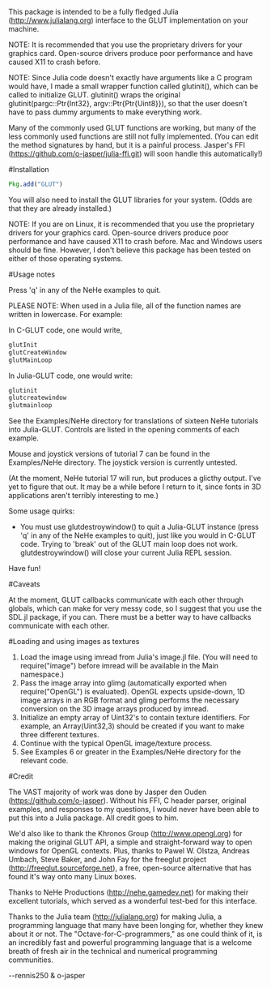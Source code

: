 This package is intended to be a fully fledged Julia (http://www.julialang.org)
interface to the GLUT implementation on your machine.

NOTE: It is recommended that you use the proprietary drivers for your graphics
card.  Open-source drivers produce poor performance and have caused X11 to
crash before.

NOTE: Since Julia code doesn't exactly have arguments like a C program would
have, I made a small wrapper function called glutinit(), which can be called to
initialize GLUT.  glutinit() wraps the original glutinit(pargc::Ptr{Int32},
argv::Ptr{Ptr{Uint8}}), so that the user doesn't have to pass dummy arguments
to make everything work.

Many of the commonly used GLUT functions are working, but many of the less
commonly used functions are still not fully implemented. (You can edit the
method signatures by hand, but it is a painful process.  Jasper's FFI
(https://github.com/o-jasper/julia-ffi.git) will soon handle this
automatically!)

#Installation

```julia
Pkg.add("GLUT")
```

You will also need to install the GLUT libraries for your system. (Odds are
that they are already installed.)

NOTE: If you are on Linux, it is recommended that you use the proprietary
drivers for your graphics card.  Open-source drivers produce poor performance
and have caused X11 to crash before.  Mac and Windows users should be fine.
However, I don't believe this package has been tested on either of those
operating systems.

#Usage notes

Press 'q' in any of the NeHe examples to quit.

PLEASE NOTE: When used in a Julia file, all of the function names are written in
lowercase. For example:

In C-GLUT code, one would write,

```c
glutInit
glutCreateWindow
glutMainLoop
```

In Julia-GLUT code, one would write:

```julia
glutinit
glutcreatewindow
glutmainloop
```

See the Examples/NeHe directory for translations of sixteen NeHe tutorials into
Julia-GLUT. Controls are listed in the opening comments of each example.

Mouse and joystick versions of tutorial 7 can be found in the Examples/NeHe
directory.  The joystick version is currently untested.

(At the moment, NeHe tutorial 17 will run, but produces a glicthy output.  I've
yet to figure that out.  It may be a while before I return to it, since fonts
in 3D applications aren't terribly interesting to me.)

Some usage quirks:

- You must use glutdestroywindow() to quit a Julia-GLUT instance (press 'q' in
any of the NeHe examples to quit), just like you would in C-GLUT code.  Trying
to 'break' out of the GLUT main loop does not work.  glutdestroywindow() will
close your current Julia REPL session.

Have fun!

#Caveats

At the moment, GLUT callbacks communicate with each other through globals,
which can make for very messy code, so I suggest that you use the SDL.jl
package, if you can. There must be a better way to have callbacks communicate
with each other.

#Loading and using images as textures

1. Load the image using imread from Julia's image.jl file. (You will need to
	 require("image") before imread will be available in the Main namespace.)
2. Pass the image array into glimg (automatically exported when
	 require("OpenGL") is evaluated). OpenGL expects upside-down, 1D image arrays
	 in an RGB format and glimg performs the necessary conversion on the 3D image
	 arrays produced by imread.
3. Initialize an empty array of Uint32's to contain texture identifiers.  For
	 example, an Array(Uint32,3) should be created if you want to make three
	 different textures.
4. Continue with the typical OpenGL image/texture process.
5. See Examples 6 or greater in the Examples/NeHe directory for the relevant
	 code.

#Credit

The VAST majority of work was done by Jasper den Ouden
(https://github.com/o-jasper).  Without his FFI, C header parser, original
examples, and responses to my questions, I would never have been able to put
this into a Julia package.  All credit goes to him.

We'd also like to thank the Khronos Group (http://www.opengl.org) for making the
original GLUT API, a simple and straight-forward way to open windows for OpenGL
contexts. Plus, thanks to Pawel W. Olstza, Andreas Umbach, Steve Baker, and John
Fay for the freeglut project (http://freeglut.sourceforge.net), a free,
open-source alternative that has found it's way onto many Linux boxes.

Thanks to NeHe Productions (http://nehe.gamedev.net) for making their excellent
tutorials, which served as a wonderful test-bed for this interface. 

Thanks to the Julia team (http://julialang.org) for making Julia, a programming
language that many have been longing for, whether they knew about it or not.
The "Octave-for-C-programmers," as one could think of it, is an incredibly fast
and powerful programming language that is a welcome breath of fresh air in the
technical and numerical programming communities.

--rennis250 & o-jasper
